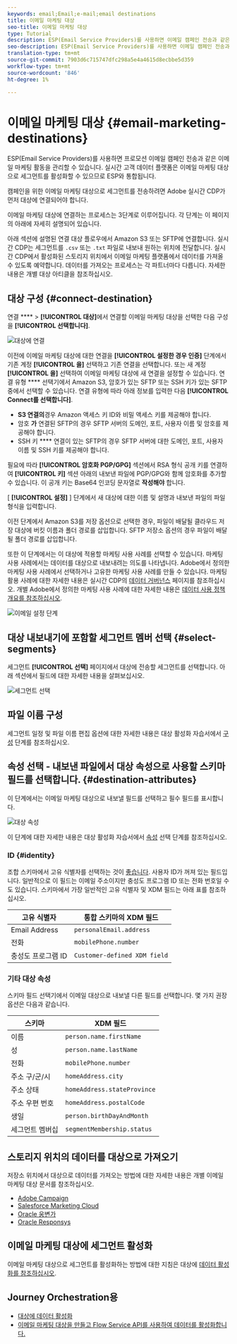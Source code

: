 ```yaml
---
keywords: email;Email;e-mail;email destinations
title: 이메일 마케팅 대상
seo-title: 이메일 마케팅 대상
type: Tutorial
description: ESP(Email Service Providers)를 사용하면 이메일 캠페인 전송과 같은 이메일 마케팅 활동을 관리할 수 있습니다.
seo-description: ESP(Email Service Providers)를 사용하면 이메일 캠페인 전송과 같은 이메일 마케팅 활동을 관리할 수 있습니다.
translation-type: tm+mt
source-git-commit: 7903d6c715747dfc298a5e4a4615d8ecbbe5d359
workflow-type: tm+mt
source-wordcount: '846'
ht-degree: 1%

---
```



# 이메일 마케팅 대상 {#email-marketing-destinations}

ESP(Email Service Providers)를 사용하면 프로모션 이메일 캠페인 전송과 같은 이메일 마케팅 활동을 관리할 수 있습니다. 실시간 고객 데이터 플랫폼은 이메일 마케팅 대상으로 세그먼트를 활성화할 수 있으므로 ESP와 통합됩니다.

캠페인을 위한 이메일 마케팅 대상으로 세그먼트를 전송하려면 Adobe 실시간 CDP가 먼저 대상에 연결되어야 합니다.

이메일 마케팅 대상에 연결하는 프로세스는 3단계로 이루어집니다. 각 단계는 이 페이지의 아래에 자세히 설명되어 있습니다.

아래 섹션에 설명된 연결 대상 플로우에서 Amazon S3 또는 SFTP에 연결합니다. 실시간 CDP는 세그먼트를 `.csv` 또는 `.txt` 파일로 내보내 원하는 위치에 전달합니다. 실시간 CDP에서 활성화된 스토리지 위치에서 이메일 마케팅 플랫폼에서 데이터를 가져올 수 있도록 예약합니다. 데이터를 가져오는 프로세스는 각 파트너마다 다릅니다. 자세한 내용은 개별 대상 아티클을 참조하십시오.

## 대상 구성 {#connect-destination}

연결 **** > **[!UICONTROL 대상]**&#x200B;에서 연결할 이메일 마케팅 대상을 선택한 다음 구성을 **[!UICONTROL 선택합니다]**.

![대상에 연결](./assets/connect-email-marketing.png)

이전에 이메일 마케팅 대상에 대한 연결을 **[!UICONTROL 설정한 경우 인증]** 단계에서 기존 계정 **[!UICONTROL 을]** 선택하고 기존 연결을 선택합니다. 또는 새 계정 **[!UICONTROL 을]** 선택하여 이메일 마케팅 대상에 새 연결을 설정할 수 있습니다. 연결 유형 **** 선택기에서 Amazon S3, 암호가 있는 SFTP 또는 SSH 키가 있는 SFTP 중에서 선택할 수 있습니다. 연결 유형에 따라 아래 정보를 입력한 다음 **[!UICONTROL Connect를 선택합니다]**.

- **S3 연결의**&#x200B;경우 Amazon 액세스 키 ID와 비밀 액세스 키를 제공해야 합니다.
- 암호 **가** 연결된 SFTP의 경우 SFTP 서버의 도메인, 포트, 사용자 이름 및 암호를 제공해야 합니다.
- SSH 키 **** 연결이 있는 SFTP의 경우 SFTP 서버에 대한 도메인, 포트, 사용자 이름 및 SSH 키를 제공해야 합니다.

필요에 따라 **[!UICONTROL 암호화 PGP/GPG]** 섹션에서 RSA 형식 공개 키를 연결하여 **[!UICONTROL 키]** 섹션 아래의 내보낸 파일에 PGP/GPG와 함께 암호화를 추가할 수 있습니다. 이 공개 키는 Base64 인코딩 문자열로 **작성해야** 합니다.

[ **[!UICONTROL 설정]** ] 단계에서 새 대상에 대한 이름 및 설명과 내보낸 파일의 파일 형식을 입력합니다.

이전 단계에서 Amazon S3를 저장 옵션으로 선택한 경우, 파일이 배달될 클라우드 저장 대상에 버킷 이름과 폴더 경로를 삽입합니다. SFTP 저장소 옵션의 경우 파일이 배달될 폴더 경로를 삽입합니다.

또한 이 단계에서는 이 대상에 적용할 마케팅 사용 사례를 선택할 수 있습니다. 마케팅 사용 사례에서는 데이터를 대상으로 내보내려는 의도를 나타냅니다. Adobe에서 정의한 마케팅 사용 사례에서 선택하거나 고유한 마케팅 사용 사례를 만들 수 있습니다. 마케팅 활용 사례에 대한 자세한 내용은 실시간 CDP의 [데이터 거버넌스](/help/rtcdp/privacy/data-governance-overview.md#destinations) 페이지를 참조하십시오. 개별 Adobe에서 정의한 마케팅 사용 사례에 대한 자세한 내용은 [데이터 사용 정책 개요를 참조하십시오](/help/data-governance/policies/overview.md#core-actions).

![이메일 설정 단계](./assets/email-setup-step.png)

## 대상 내보내기에 포함할 세그먼트 멤버 선택 {#select-segments}

세그먼트 **[!UICONTROL 선택]** 페이지에서 대상에 전송할 세그먼트를 선택합니다. 아래 섹션에서 필드에 대한 자세한 내용을 살펴보십시오.

![세그먼트 선택](/help/rtcdp/destinations/assets/email-select-segments.png)

## 파일 이름 구성

세그먼트 일정 및 파일 이름 편집 옵션에 대한 자세한 내용은 대상 활성화 자습서에서 [구성](/help/rtcdp/destinations/activate-destinations.md#configure) 단계를 참조하십시오.

## 속성 선택 - 내보낸 파일에서 대상 속성으로 사용할 스키마 필드를 선택합니다. {#destination-attributes}

이 단계에서는 이메일 마케팅 대상으로 내보낼 필드를 선택하고 필수 필드를 표시합니다.

![대상 속성](/help/rtcdp/destinations/assets/recommended-attributes.png)

이 단계에 대한 자세한 내용은 대상 활성화 자습서에서 [속성](/help/rtcdp/destinations/activate-destinations.md#select-attributes) 선택 단계를 참조하십시오.

### ID {#identity}

조합 스키마에서 고유 식별자를 선택하는 것이 [좋습니다](../../profile/home.md#profile-fragments-and-union-schemas). 사용자 ID가 꺼져 있는 필드입니다. 일반적으로 이 필드는 이메일 주소이지만 충성도 프로그램 ID 또는 전화 번호일 수도 있습니다. 스키마에서 가장 일반적인 고유 식별자 및 XDM 필드는 아래 표를 참조하십시오.

| 고유 식별자 | 통합 스키마의 XDM 필드 |
---------|----------
| Email Address | `personalEmail.address` |
| 전화 | `mobilePhone.number` |
| 충성도 프로그램 ID | `Customer-defined XDM field` |

### 기타 대상 속성

스키마 필드 선택기에서 이메일 대상으로 내보낼 다른 필드를 선택합니다. 몇 가지 권장 옵션은 다음과 같습니다.

| 스키마 | XDM 필드 |
---------|----------
| 이름 | `person.name.firstName` |
| 성 | `person.name.lastName` |
| 전화 | `mobilePhone.number` |
| 주소 구/군/시 | `homeAddress.city` |
| 주소 상태 | `homeAddress.stateProvince` |
| 주소 우편 번호 | `homeAddress.postalCode` |
| 생일 | `person.birthDayAndMonth` |
| 세그먼트 멤버십 | `segmentMembership.status` |

## 스토리지 위치의 데이터를 대상으로 가져오기

저장소 위치에서 대상으로 데이터를 가져오는 방법에 대한 자세한 내용은 개별 이메일 마케팅 대상 문서를 참조하십시오.

- [Adobe Campaign](/help/rtcdp/destinations/adobe-campaign-destination.md#import-data-into-campaign)
- [Salesforce Marketing Cloud](/help/rtcdp/destinations/salesforce-marketing-cloud-destination.md#import-data-into-salesforce)
- [Oracle 웅변가](/help/rtcdp/destinations/oracle-eloqua-destination.md#import-data-into-eloqua)
- [Oracle Responsys](/help/rtcdp/destinations/oracle-responsys-destination.md#import-data-into-responsys)

## 이메일 마케팅 대상에 세그먼트 활성화

이메일 마케팅 대상으로 세그먼트를 활성화하는 방법에 대한 지침은 대상에 [데이터 활성화를 참조하십시오](/help/rtcdp/destinations/activate-destinations.md).

## Journey Orchestration용

- [대상에 데이터 활성화](/help/rtcdp/destinations/activate-destinations.md)
- [이메일 마케팅 대상을 만들고 Flow Service API를 사용하여 데이터를 활성화합니다.](https://docs.adobe.com/content/help/en/experience-platform/tutorials/destinations/email-marketing-api.html)
